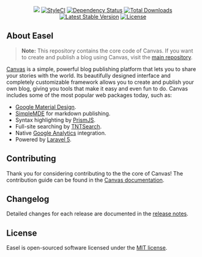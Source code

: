 <p align="center">
    <a href="https://travis-ci.org/cnvs/easel"><img src="https://travis-ci.org/cnvs/easel.svg?branch=master"></a>
    <a href="https://styleci.io/repos/74061859"><img src="https://styleci.io/repos/74061859/shield?style=flat&branch=master" alt="StyleCI"></a>
    <a href='https://www.versioneye.com/user/projects/583f0b674d07fe00160eab24'><img src='https://www.versioneye.com/user/projects/583f0b674d07fe00160eab24/badge.svg?style=flat' alt="Dependency Status" /></a>
    <a href="https://packagist.org/packages/cnvs/easel"><img src="https://poser.pugx.org/cnvs/easel/downloads" alt="Total Downloads"></a>
    <a href="https://packagist.org/packages/cnvs/easel"><img src="https://poser.pugx.org/cnvs/easel/v/stable" alt="Latest Stable Version"></a>
    <a href="https://github.com/cnvs/easel/blob/master/license"><img src="https://poser.pugx.org/austintoddj/easel/license" alt="License"></a>
</p>

## About Easel

> **Note:** This repository contains the core code of Canvas. If you want to create and publish a blog using Canvas, visit the [main repository](https://github.com/cnvs/canvas).

[Canvas](http://canvas.toddaustin.io) is a simple, powerful blog publishing platform that lets you to share your stories with the world. Its beautifully designed interface and completely customizable framework allows you to create and publish your own blog, giving you tools that make it easy and even fun to do. Canvas includes some of the most popular web packages today, such as:

* [Google Material Design](https://material.google.com).
* [SimpleMDE](https://simplemde.com) for markdown publishing.
* Syntax highlighting by [PrismJS](http://prismjs.com).
* Full-site searching by [TNTSearch](https://github.com/teamtnt/laravel-scout-tntsearch-driver).
* Native [Google Analytics](https://www.google.com/analytics/#?modal_active=none) integration.
* Powered by [Laravel 5](https://laravel.com).

## Contributing

Thank you for considering contributing to the the core of Canvas! The contribution guide can be found in the [Canvas documentation](https://cnvs.readme.io/docs/contributing).

## Changelog

Detailed changes for each release are documented in the [release notes](https://github.com/cnvs/easel/releases).

## License

Easel is open-sourced software licensed under the [MIT license](https://github.com/cnvs/easel/blob/master/license).
